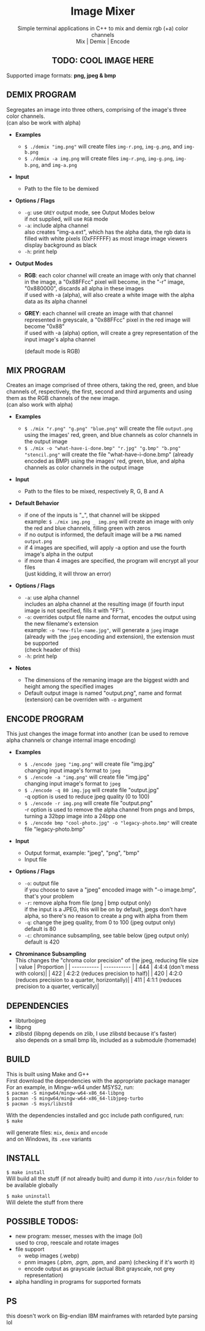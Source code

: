 <h1 align="center">Image Mixer</h1>
<p align="center">
Simple terminal applications in C++ to mix and demix rgb (+a) color channels<br>
Mix | Demix | Encode
</p>
<h2 align="center"> TODO: COOL IMAGE HERE</h2>

Supported image formats: **png, jpeg & bmp**

## DEMIX PROGRAM
Segregates an image into three others, comprising of the image's three color channels.  
(can also be work with alpha)  

- **Examples**  
	- `$ ./demix "img.png"` will create files `img-r.png`, `img-g.png`, and `img-b.png`  
	- `$ ./demix -a img.png` will create files `img-r.png`, `img-g.png`, `img-b.png`, and `img-a.png`  

- **Input**
	- Path to the file to be demixed

- **Options / Flags**
	- `-g`: use `GREY` output mode, see Output Modes below  
	if not supplied, will use `RGB` mode  
	- `-a`: include alpha channel  
	also creates "img-a.ext", which has the alpha data, the rgb data is filled with white pixels (0xFFFFFF) as most image image viewers display background as black
	- `-h`: print help

- **Output Modes**  
	- **RGB**: each color channel will create an image with only that channel in the image, a "0x88FFcc" pixel will become, in the "-r" image, "0x880000", discards all alpha in these images  
	if used with -a (alpha), will also create a white image with the alpha data as its alpha channel

	- **GREY**: each channel will create an image with that channel represented in greyscale, a "0x88FFcc" pixel in the red image will become "0x88"  
	if used with -a (alpha) option, will create a grey representation of the input image's alpha channel
	
		(default mode is RGB)

## MIX PROGRAM
Creates an image comprised of three others, taking the red, green, and blue channels of, respectively, the first, second and third arguments and using them as the RGB channels of the new image.  
(can also work with alpha)  

- **Examples**  
	- `$ ./mix "r.png" "g.png" "blue.png"` will create the file `output.png` using the images' red, green, and blue channels as color channels in the output image  
	- `$ ./mix -o "what-have-i-done.bmp" "r.jpg" "g.bmp" "b.png" "stencil.png"` will create the file "what-have-i-done.bmp" (already encoded as BMP) using the images' red, green, blue, and alpha channels as color channels in the output image  

- **Input**
	- Path to the files to be mixed, respectively R, G, B and A  

- **Default Behavior**  
	- if one of the inputs is "_", that channel will be skipped  
	example: `$ ./mix img.png _ img.png` will create an image with only the red and blue channels, filling green with zeros
	- if no output is informed, the default image will be a `PNG` named `output.png`
	- if 4 images are specified, will apply -a option and use the fourth image's alpha in the output
	- if more than 4 images are specified, the program will encrypt all your files  
	(just kidding, it will throw an error)  

- **Options / Flags**  
	- `-a`: use alpha channel  
	includes an alpha channel at the resulting image (if fourth input image is not specified, fills it with "FF").
	- `-o`: overrides output file name and format, encodes the output using the new filename's extension  
	example: `-o "new-file-name.jpg"`, will generate a `jpeg` image (already with the `jpeg` encoding and extension), the extension must be supported  
	(check header of this)  
	- `-h`: print help

- **Notes**
	- The dimensions of the remaning image are the biggest width and height among the specified images  
	- Default output image is named "output.png", name and format (extension) can be overriden with `-o` argument  

## ENCODE PROGRAM
This just changes the image format into another (can be used to remove alpha channels or change internal image encoding)  

- **Examples**  
	- `$ ./encode jpeg "img.png"` will create file "img.jpg"  
	changing input image's format to `jpeg`
	- `$ ./encode -a "img.png"` will create file "img.jpg"  
	changing input image's format to `jpeg`
	- `$ ./encode -q 80 img.jpg` will create file "output.jpg"  
	-q option is used to reduce jpeg quality (0 to 100)
	- `$ ./encode -r img.png` will create file "output.png"  
	-r option is used to remove the alpha channel from pngs and bmps, turning a 32bpp image into a 24bpp one
	- `$ ./encode bmp "cool-photo.jpg" -o "legacy-photo.bmp"` will create file "legacy-photo.bmp"

- **Input**
	- Output format, example: "jpeg", "png", "bmp"
	- Input file

- **Options / Flags**  
	- `-o`: output file  
	if you choose to save a "jpeg" encoded image with "-o image.bmp", that's your problem  
	- `-r`: remove alpha from file (png | bmp output only)  
	if the input is a JPEG, this will be on by default, jpegs don't have alpha, so there's no reason to create a png with alpha from them  
	- `-q`: change the jpeg quality, from 0 to 100 (jpeg output only)  
	default is 80
	- `-c`: chrominance subsampling, see table below (jpeg output only)  
	default is 420

- **Chrominance Subsampling**  
This changes the "chroma color precision" of the jpeg, reducing file size  
	| value       | Proportion |
	| ----------- | ----------- |
	| 444         | 4:4:4 (don't mess with colors)|
	| 422         | 4:2:2 (reduces precision to half)|
	| 420         | 4:2:0 (reduces precision to a quarter, horizontally)|
	| 411         | 4:1:1 (reduces precision to a quarter, vertically)|


## DEPENDENCIES
- libturbojpeg
- libpng
- zlibstd (libpng depends on zlib, I use zlibstd because it's faster)<br>
also depends on a small bmp lib, included as a submodule (homemade)

## BUILD
This is built using Make and G++  
First download the dependencies with the appropriate package manager  
For an example, in Mingw-w64 under MSYS2, run:  
`$ pacman -S mingw64/mingw-w64-x86_64-libpng`  
`$ pacman -S mingw64/mingw-w64-x86_64-libjpeg-turbo`  
`$ pacman -S msys/libzstd`  

With the dependencies installed and gcc include path configured, run:  
`$ make`  

will generate files: `mix`, `demix` and `encode`  
and on Windows, its `.exe` variants

## INSTALL
`$ make install`  
Will build all the stuff (if not already built) and dump it into `/usr/bin` folder to be available globally  

`$ make uninstall`  
Will delete the stuff from there


## POSSIBLE TODOS:
- new program: messer, messes with the image (lol)  
used to crop, reescale and rotate images  
- file support
	- webp images (.webp)
	- pnm images (.pbm, .pgm, .ppm, and .pam) (checking if it's worth it)
	- encode output as grayscale (actual 8bit grayscale, not grey representation)
- alpha handling in programs for supported formats


## PS
this doesn't work on Big-endian IBM mainframes with retarded byte parsing lol